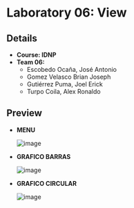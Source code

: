 # Laboratory 06: View

## Details

- **Course: IDNP**
- **Team 06:**
  - Escobedo Ocaña, José Antonio
  - Gomez Velasco Brian Joseph
  - Gutiérrez Puma, Joel Erick
  - Turpo Coila, Alex Ronaldo

## Preview
 - **MENU**
 
    ![image](https://user-images.githubusercontent.com/64146055/201489569-d07a27e5-baf9-4bc7-851a-6343582e671e.png)

 - **GRAFICO BARRAS**
 
    ![image](https://user-images.githubusercontent.com/64146055/201489585-db954845-38a9-49f1-ba7a-10a35f212110.png)
 
 - **GRAFICO CIRCULAR**
 
    ![image](https://user-images.githubusercontent.com/64146055/201489602-857ef7e8-4b7b-46ce-98cc-59f95929666a.png)
